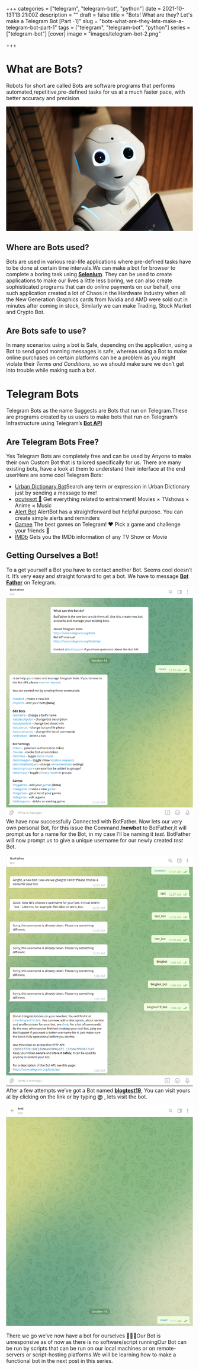 +++
categories = ["telegram", "telegram-bot", "python"]
date = 2021-10-13T13:21:00Z
description = ""
draft = false
title = "Bots! What are they? Let's make a Telegram Bot [Part -1]"
slug = "bots-what-are-they-lets-make-a-telegram-bot-part-1"
tags = ["telegram", "telegram-bot", "python"]
series = ["telegram-bot"]
[cover]
    image = "images/telegram-bot-2.png"

+++


# What are Bots?

Robots for short are called Bots are software programs that performs automated,repetitive,pre-defined tasks for us at a much faster pace, with better accuracy and precision

![](images/bot-2.jpg)

## Where are Bots used?

Bots are used in various real-life applications where pre-defined tasks have to be done at certain time intervals.We can make a bot for browser to complete a boring task using **[Selenium](https://www.selenium.dev/)**. They can be used to create applications to make our lives a little less boring, we can also create sophisticated programs that can do online payments on our behalf, one such application created a lot of Chaos in the Hardware Industry when all the New Generation Graphics cards from Nvidia and AMD were sold out in minutes after coming in stock, Similarly we can make Trading, Stock Market and Crypto Bot.

## Are Bots safe to use?

In many scenarios using a bot is Safe, depending on the application, using a Bot to send good morning messages is safe, whereas using a Bot to make online purchases on certain platforms can be a problem as you might violate their _Terms and Conditions_, so we should make sure we don’t get into trouble while making such a bot.

# Telegram Bots

Telegram Bots as the name Suggests are Bots that run on Telegram.These are programs created by us users to make bots that run on Telegram’s Infrastructure using Telegram’s [**Bot API**](https://core.telegram.org/bots/api)

## Are Telegram Bots Free?

Yes Telegram Bots are completely free and can be used by Anyone to make their own Custom Bot that is tailored specifically for us. There are many existing bots, have a look at them to understand their interface at the end userHere are some cool Telegram Bots:

* [Urban Dictionary Bot](https://t.me/UrbanDictionaryBot)Search any term or expression in Urban Dictionary just by sending a message to me!
* [αcutєвσt 🐾](https://t.me/acutebot) Get everything related to entrainment! Movies × TVshows × Anime × Music
* [Alert Bot](https://t.me/alertbot) AlertBot has a straightforward but helpful purpose. You can create simple alerts and reminders
* [Gamee](https://t.me/gamee) The best games on Telegram! ❤️ Pick a game and challenge your friends 💪
* [IMDb](https://t.me/imdb) Gets you the IMDb information of any TV Show or Movie

## Getting Ourselves a Bot!

To a get yourself a Bot you have to contact another Bot. Seems cool doesn’t it. It’s very easy and straight forward to get a bot. We have to message **[Bot Father](https://t.me/BotFather)** on Telegram.
![Botfather](images/BotFather.png)
We have now successfully Connected with BotFather. Now lets our very own personal Bot, for this issue the Command **/newbot** to BotFather,it will prompt us for a name for the Bot, in my case I’ll be naming it _test_. BotFather will now prompt us to give a unique username for our newly created _test_ Bot.

![Bot-naming](images/Telegram-bot-naming.png)
After a few attempts we’ve got a Bot named **[blogtest19](http://t.me/blogtest19_bot)**, You can visit yours at by clicking on the link or by typing **@<botusername>** , lets visit the bot.

![Bot-unresponsive](images/unresponsive-bot.png)

There we go we’ve now have a bot for ourselves 🥳🥳🥳Our Bot is unresponsive as of now as there is no software/script runningOur Bot can be run by scripts that can be run on our local machines or on remote-servers or script-hosting platforms.We will be learning how to make a functional bot in the next post in this series.

